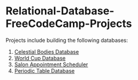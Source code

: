 # Relational-Database-FreeCodeCamp-Projects

Projects include building the following databases:
1. [Celestial Bodies Database](https://www.freecodecamp.org/learn/relational-database/build-a-celestial-bodies-database-project/build-a-celestial-bodies-database)
2. [World Cup Database](https://www.freecodecamp.org/learn/relational-database/build-a-world-cup-database-project/build-a-world-cup-database)
3. [Salon Appointment Scheduler](https://www.freecodecamp.org/learn/relational-database/build-a-salon-appointment-scheduler-project/build-a-salon-appointment-scheduler)
4. [Periodic Table Database](https://www.freecodecamp.org/learn/relational-database/build-a-periodic-table-database-project/build-a-periodic-table-database)
